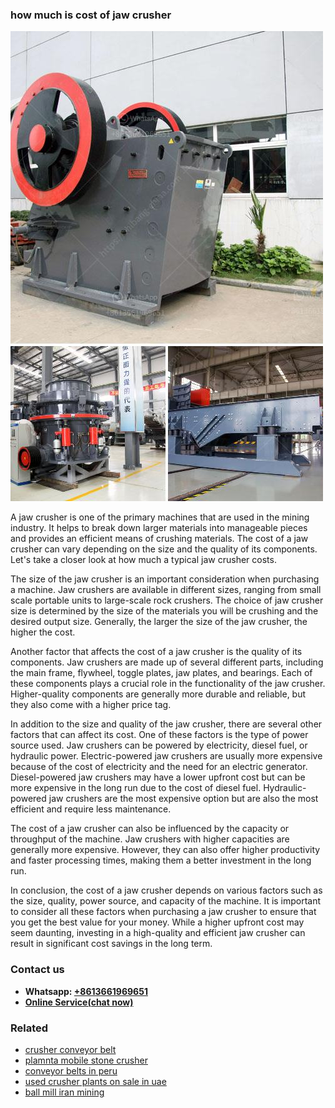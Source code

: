 <h3>how much is cost of jaw crusher</h3><img src='1708589633.jpg' alt=''><p>A jaw crusher is one of the primary machines that are used in the mining industry. It helps to break down larger materials into manageable pieces and provides an efficient means of crushing materials. The cost of a jaw crusher can vary depending on the size and the quality of its components. Let's take a closer look at how much a typical jaw crusher costs.</p><p>The size of the jaw crusher is an important consideration when purchasing a machine. Jaw crushers are available in different sizes, ranging from small scale portable units to large-scale rock crushers. The choice of jaw crusher size is determined by the size of the materials you will be crushing and the desired output size. Generally, the larger the size of the jaw crusher, the higher the cost.</p><p>Another factor that affects the cost of a jaw crusher is the quality of its components. Jaw crushers are made up of several different parts, including the main frame, flywheel, toggle plates, jaw plates, and bearings. Each of these components plays a crucial role in the functionality of the jaw crusher. Higher-quality components are generally more durable and reliable, but they also come with a higher price tag.</p><p>In addition to the size and quality of the jaw crusher, there are several other factors that can affect its cost. One of these factors is the type of power source used. Jaw crushers can be powered by electricity, diesel fuel, or hydraulic power. Electric-powered jaw crushers are usually more expensive because of the cost of electricity and the need for an electric generator. Diesel-powered jaw crushers may have a lower upfront cost but can be more expensive in the long run due to the cost of diesel fuel. Hydraulic-powered jaw crushers are the most expensive option but are also the most efficient and require less maintenance.</p><p>The cost of a jaw crusher can also be influenced by the capacity or throughput of the machine. Jaw crushers with higher capacities are generally more expensive. However, they can also offer higher productivity and faster processing times, making them a better investment in the long run.</p><p>In conclusion, the cost of a jaw crusher depends on various factors such as the size, quality, power source, and capacity of the machine. It is important to consider all these factors when purchasing a jaw crusher to ensure that you get the best value for your money. While a higher upfront cost may seem daunting, investing in a high-quality and efficient jaw crusher can result in significant cost savings in the long term.</p><h3>Contact us</h3><ul><li><strong>Whatsapp:&nbsp;<a href="https://wa.me/8613661969651">+8613661969651</a></strong></li><li><a href="https://swt.shibang-china.com/?git&amp;zhl&amp;how much is cost of jaw crusher"><strong>Online Service(chat now)</strong></a></li></ul><h3>Related</h3><ul><li><a href='crusher conveyor belt.md'>crusher conveyor belt</a></li><li><a href='plamnta mobile stone crusher.md'>plamnta mobile stone crusher</a></li><li><a href='conveyor belts in peru.md'>conveyor belts in peru</a></li><li><a href='used crusher plants on sale in uae.md'>used crusher plants on sale in uae</a></li><li><a href='ball mill iran mining.md'>ball mill iran mining</a></li></ul>